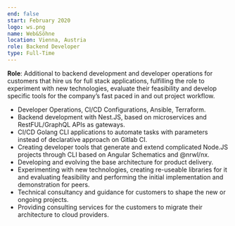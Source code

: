 ```yaml
---
end: false
start: February 2020
logo: ws.png
name: Web&Söhne
location: Vienna, Austria
role: Backend Developer
type: Full-Time
---
```


**Role**: Additional to backend development and developer operations for customers that hire us for full stack applications, fulfilling the role to experiment with new technologies, evaluate their feasibility and develop specific tools for the company’s fast paced in and out project workflow.

- Developer Operations, CI/CD Configurations, Ansible, Terraform.
- Backend development with Nest.JS, based on microservices and RestFUL/GraphQL APIs as gateways.
- CI/CD Golang CLI applications to automate tasks with parameters instead of declarative approach on Gitlab CI.
- Creating developer tools that generate and extend complicated Node.JS projects through CLI based on Angular Schematics and @nrwl/nx.
- Developing and evolving the base architecture for product delivery.
- Experimenting with new technologies, creating re-useable libraries for it and evaluating feasibility and performing the initial implementation and demonstration for peers.
- Technical consultancy and guidance for customers to shape the new or ongoing projects.
- Providing consulting services for the customers to migrate their architecture to cloud providers.
